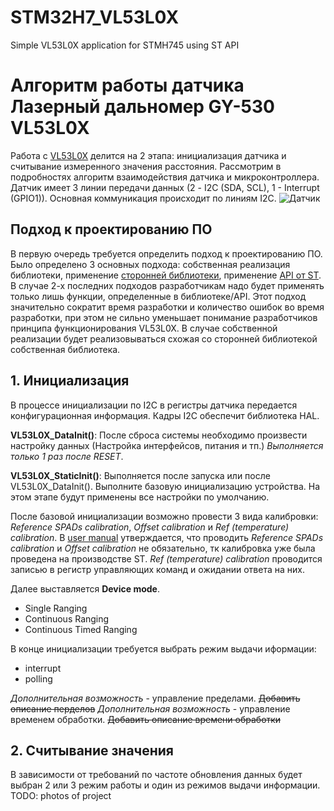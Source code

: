 # STM32H7_VL53L0X
Simple VL53L0X application for STMH745 using ST API

# Алгоритм работы датчика Лазерный дальномер GY-530 VL53L0X

Работа с [VL53L0X](https://www.st.com/en/imaging-and-photonics-solutions/vl53l0x.html#documentation) делится на 2 этапа: инициализация датчика и считывание измеренного значения расстояния. Рассмотрим в подробностях алгоритм взаимодействия датчика и микроконтроллера.
Датчик имеет 3 линии передачи данных (2 - I2C (SDA, SCL), 1 - Interrupt (GPIO1)). Основная коммуникация происходит по линиям I2C.
![Датчик](laser.jpg)

## Подход к проектированию ПО

В первую очередь требуется определить подход к проектированию ПО. Было определено 3 основных подхода: собственная реализация библиотеки, применение [сторонней библиотеки](https://github.com/Squieler/VL53L0X---STM32-HAL/tree/main), применение [API от ST](https://www.st.com/resource/en/user_manual/um2039-world-smallest-timeofflight-ranging-and-gesture-detection-sensor-application-programming-interface-stmicroelectronics.pdf). В случае 2-х последних подходов разработчикам надо будет применять только лишь функции, определенные в библиотеке/API. Этот подход значительно сократит время разработки и количество ошибок во время разработки, при этом не сильно уменьшает понимание разработчиков принципа функционирования VL53L0X. В случае собственной реализации будет реализовываться схожая со сторонней библиотекой собственная библиотека.

## 1. Инициализация

В процессе инициализации по I2C в регистры датчика передается конфигурационная информация. Кадры I2C обеспечит библиотека HAL.

**VL53L0X_DataInit()**: После сброса системы необходимо произвести настройку данных (Настройка интерфейсов, питания и тп.) *Выполняется только 1 раз после RESET*.

**VL53L0X_StaticInit()**: Выполняется после запуска или после VL53L0X_DataInit(). Выполните базовую инициализацию устройства. На этом этапе будут применены все настройки по умолчанию.

После базовой инициализации возможно провести 3 вида калибровки: *Reference SPADs calibration*, *Offset calibration* и *Ref (temperature) calibration*. В [user manual](https://www.st.com/resource/en/user_manual/um2039-world-smallest-timeofflight-ranging-and-gesture-detection-sensor-application-programming-interface-stmicroelectronics.pdf) утверждается, что проводить *Reference SPADs calibration* и *Offset calibration* не обязательно, тк калибровка уже была проведена на производстве ST. *Ref (temperature) calibration* проводится записью в регистр управляющих команд и ожидании ответа на них.

Далее выставляется **Device mode**.
- Single Ranging
- Continuous Ranging
- Continuous Timed Ranging

В конце инициализации требуется выбрать режим выдачи иформации:
- interrupt
- polling

*Дополнительная возможность* - управление пределами. ~~Добавить описание перделов~~
*Дополнительная возможность* - управление временем обработки. ~~Добавить описание времени обработки~~
## 2. Считывание значения

В зависимости от требований по частоте обновления данных будет выбран 2 или 3 режим работы и один из режимов выдачи информации.  
TODO: photos of project 
